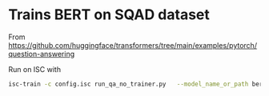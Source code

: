 # Trains BERT on SQAD dataset

From https://github.com/huggingface/transformers/tree/main/examples/pytorch/question-answering

Run on ISC with

```bash
isc-train -c config.isc run_qa_no_trainer.py   --model_name_or_path bert-base-uncased   --dataset_name squad   --max_seq_length 384   --doc_stride 128   --output_dir ~/tmp/debug_squad
```